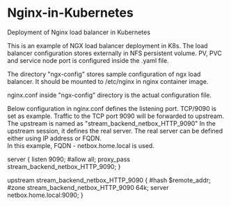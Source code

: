 # Nginx-in-Kubernetes
Deployment of Nginx load balancer in Kubernetes


This is an example of NGX load balancer deployment in K8s.
The load balancer configuration stores externally in NFS persistent volume.
PV, PVC and service node port is configured inside the .yaml file.


The directory "ngx-config" stores sample configuration of ngx load balancer.
It should be mounted to /etc/nginx in nginx container image.

nginx.conf inside "ngx-config" directory is the actual configuration file.


Below configuration in nginx.conf defines the listening port. TCP/9090 is set as example.
Traffic to the TCP port 9090 will be forwarded to upstream. 
The upstream is named as "stream_backend_netbox_HTTP_9090"
In the upstream session, it defines the real server. 
The real server can be defined either using IP address or FQDN.  
In this example, FQDN - netbox.home.local is used. 

server {
         listen 9090;
         #allow all;
         proxy_pass stream_backend_netbox_HTTP_9090;
    }



upstream stream_backend_netbox_HTTP_9090 {
         #hash $remote_addr;
         #zone stream_backend_netbox_HTTP_9090 64k;
         server netbox.home.local:9090;
    } 
